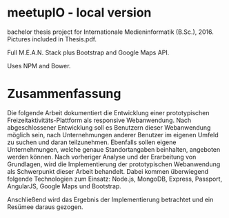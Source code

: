 # meetupIO - local version

bachelor thesis project for Internationale Medieninformatik (B.Sc.), 2016. Pictures included in Thesis.pdf.

Full M.E.A.N. Stack plus Bootstrap and Google Maps API.

Uses NPM and Bower.

# Zusammenfassung
Die folgende Arbeit dokumentiert die Entwicklung einer prototypischen Freizeitaktivitäts-Plattform als responsive Webanwendung. Nach abgeschlossener Entwicklung soll es Benutzern dieser Webanwendung möglich sein, nach Unternehmungen anderer Benutzer im eigenen Umfeld zu suchen und daran teilzunehmen. Ebenfalls sollen eigene Unternehmungen, welche genaue Standortangaben beinhalten, angeboten werden können.
Nach vorheriger Analyse und der Erarbeitung von Grundlagen, wird die Implementierung der prototypischen Webanwendung als Schwerpunkt dieser Arbeit behandelt. Dabei kommen überwiegend folgende Technologien zum Einsatz: Node.js, MongoDB, Express, Passport, AngularJS, Google Maps und Bootstrap.

Anschließend wird das Ergebnis der Implementierung betrachtet und ein Resümee daraus gezogen.
